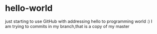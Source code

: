 # hello-world
just starting to use GitHub with addressing hello to programming world :) 
I am trying to commits in my branch,that is a copy of my master
